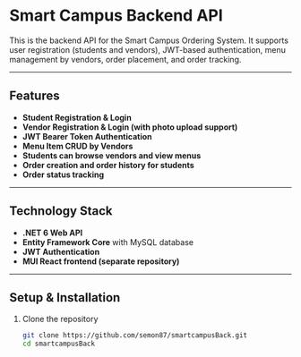 # Smart Campus Backend API

This is the backend API for the Smart Campus Ordering System. It supports user registration (students and vendors), JWT-based authentication, menu management by vendors, order placement, and order tracking.

---

## Features

- **Student Registration & Login**  
- **Vendor Registration & Login (with photo upload support)**  
- **JWT Bearer Token Authentication**  
- **Menu Item CRUD by Vendors**  
- **Students can browse vendors and view menus**  
- **Order creation and order history for students**  
- **Order status tracking**  

---

## Technology Stack

- **.NET 6 Web API**  
- **Entity Framework Core** with MySQL database  
- **JWT Authentication**  
- **MUI React frontend (separate repository)**  

---

## Setup & Installation

1. Clone the repository

   ```bash
   git clone https://github.com/semon87/smartcampusBack.git
   cd smartcampusBack
